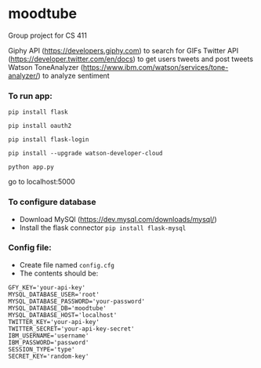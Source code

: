 # moodtube
Group project for CS 411

Giphy API (https://developers.giphy.com) to search for GIFs
Twitter API (https://developer.twitter.com/en/docs) to get users tweets and post tweets
Watson ToneAnalyzer (https://www.ibm.com/watson/services/tone-analyzer/) to analyze sentiment

### To run app:

`pip install flask`

`pip install oauth2`

`pip install flask-login`

`pip install --upgrade watson-developer-cloud`

`python app.py`


go to localhost:5000

### To configure database
- Download MySQl (https://dev.mysql.com/downloads/mysql/)
- Install the flask connector `pip install flask-mysql`

### Config file:
- Create file named `config.cfg`
- The contents should be:
```
GFY_KEY='your-api-key'
MYSQL_DATABASE_USER='root'
MYSQL_DATABASE_PASSWORD='your-password'
MYSQL_DATABASE_DB='moodtube'
MYSQL_DATABASE_HOST='localhost'
TWITTER_KEY='your-api-key'
TWITTER_SECRET='your-api-key-secret'
IBM_USERNAME='username'
IBM_PASSWORD='password'
SESSION_TYPE='type'                                                                            
SECRET_KEY='random-key'
```
